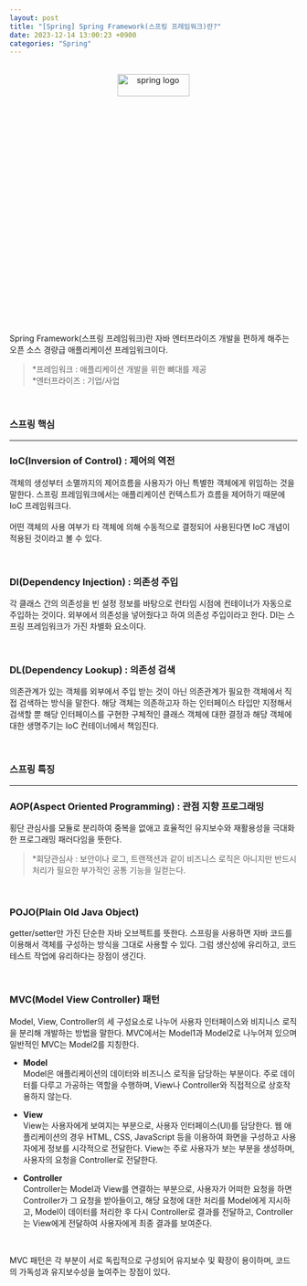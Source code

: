 ```yaml
---
layout: post
title: "[Spring] Spring Framework(스프링 프레임워크)란?"
date: 2023-12-14 13:00:23 +0900
categories: "Spring"
---
```

<br>

<div style="text-align:center;">
  <img src="https://github.com/hyejinyoon20010716/hyejinyoon20010716.github.io/assets/119990564/55d2c872-7f4a-4ece-a182-f099a16c1650" alt="spring logo" width="50%" height="10%">   
</div>

<br><br>

Spring Framework(스프링 프레임워크)란
자바 엔터프라이즈 개발을 편하게 해주는 오픈 소스 경량급 애플리케이션 프레임워크이다.     
> *프레임워크 : 애플리케이션 개발을 위한 뼈대를 제공   
*엔터프라이즈 : 기업/사업

<br>

### 스프링 핵심
---  
### **IoC(Inversion of Control) : 제어의 역전**   
객체의 생성부터 소멸까지의 제어흐름을 사용자가 아닌 특별한 객체에게 위임하는 것을 말한다. 스프링 프레임워크에서는 애플리케이션 컨텍스트가 흐름을 제어하기 때문에 IoC 프레임워크다.      
<br>
어떤 객체의 사용 여부가 타 객체에 의해 수동적으로 결정되어 사용된다면 IoC 개념이 적용된 것이라고 볼 수 있다. 

<br>

### **DI(Dependency Injection) : 의존성 주입**   
각 클래스 간의 의존성을 빈 설정 정보를 바탕으로 런타임 시점에 컨테이너가 자동으로 주입하는 것이다. 외부에서 의존성을 넣어줬다고 하여 의존성 주입이라고 한다. DI는 스프링 프레임워크가 가진 차별화 요소이다. 

<br>

### **DL(Dependency Lookup) : 의존성 검색**   
의존관계가 있는 객체를 외부에서 주입 받는 것이 아닌 의존관계가 필요한 객체에서 직접 검색하는 방식을 말한다. 해당 객체는 의존하고자 하는 인터페이스 타입만 지정해서 검색할 뿐 해당 인터페이스를 구현한 구체적인 클래스 객체에 대한 결정과 해당 객체에 대한 생명주기는 IoC 컨테이너에서 책임진다. 

<br>

### 스프링 특징
---  
### **AOP(Aspect Oriented Programming) : 관점 지향 프로그래밍**   
횡단 관심사를 모듈로 분리하여 중복을 없애고 효율적인 유지보수와 재활용성을 극대화한 프로그래밍 패러다임을 뜻한다.   
> *회당관심사 : 보안이나 로그, 트랜잭션과 같이 비즈니스 로직은 아니지만 반드시 처리가 필요한 부가적인 공통 기능을 일컫는다.  
 
<br>

### **POJO(Plain Old Java Object)**
getter/setter만 가진 단순한 자바 오브젝트를 뜻한다. 스프링을 사용하면 자바 코드를 이용해서 객체를 구성하는 방식을 그대로 사용할 수 있다. 그럼 생산성에 유리하고, 코드 테스트 작업에 유리하다는 장점이 생긴다. 

<br>

### **MVC(Model View Controller) 패턴**
Model, View, Controller의 세 구성요소로 나누어 사용자 인터페이스와 비지니스 로직을 분리해 개발하는 방법을 말한다. MVC에서는 Model1과 Model2로 나누어져 있으며 일반적인 MVC는 Model2를 지칭한다.     


- **Model**    
Model은 애플리케이션의 데이터와 비즈니스 로직을 담당하는 부분이다. 주로 데이터를 다루고 가공하는 역할을 수행하며, View나 Controller와 직접적으로 상호작용하지 않는다. 


- **View**    
View는 사용자에게 보여지는 부분으로, 사용자 인터페이스(UI)를 담당한다. 웹 애플리케이션의 경우 HTML, CSS, JavaScript 등을 이용하여 화면을 구성하고 사용자에게 정보를 시각적으로 전달한다. View는 주로 사용자가 보는 부분을 생성하며, 사용자의 요청을 Controller로 전달한다.


- **Controller**   
Controller는 Model과 View를 연결하는 부분으로, 사용자가 어떠한 요청을 하면 Controller가 그 요청을 받아들이고, 해당 요청에 대한 처리를 Model에게 지시하고, Model이 데이터를 처리한 후 다시 Controller로 결과를 전달하고, Controller는 View에게 전달하여 사용자에게 최종 결과를 보여준다.    

<br> 

MVC 패턴은 각 부분이 서로 독립적으로 구성되어 유지보수 및 확장이 용이하며, 코드의 가독성과 유지보수성을 높여주는 장점이 있다.
